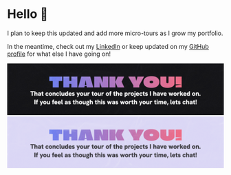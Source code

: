 # Hello :wave:

I plan to keep this updated and add more micro-tours as I grow my portfolio.

In the meantime, check out my [LinkedIn](https://linkedin.com/in/kendev) or keep updated on my [GitHub profile](https://github.com/nanoqoi) for what else I have going on!


[![Thank you!](https://github.com/nanoqoi/tour/blob/main/assets/thank-you-dark.png?raw=true)](https://nanoqoi.com#gh-dark-mode-only)
[![Thank you!](https://github.com/nanoqoi/tour/blob/main/assets/thank-you-light.png?raw=true)](https://nanoqoi.com#gh-light-mode-only)
